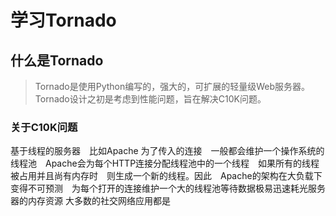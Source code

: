 # 学习Tornado
## 什么是Tornado 
> Tornado是使用Python编写的，强大的，可扩展的轻量级Web服务器。Tornado设计之初是考虑到性能问题，旨在解决C10K问题。
### 关于C10K问题
基于线程的服务器　比如Apache 为了传入的连接　一般都会维护一个操作系统的线程池　Apache会为每个HTTP连接分配线程池中的一个线程　如果所有的线程被占用并且尚有内存时　则生成一个新的线程。因此　Apache的架构在大负载下变得不可预测　为每个打开的连接维护一个大的线程池等待数据极易迅速耗光服务器的内存资源
大多数的社交网络应用都是